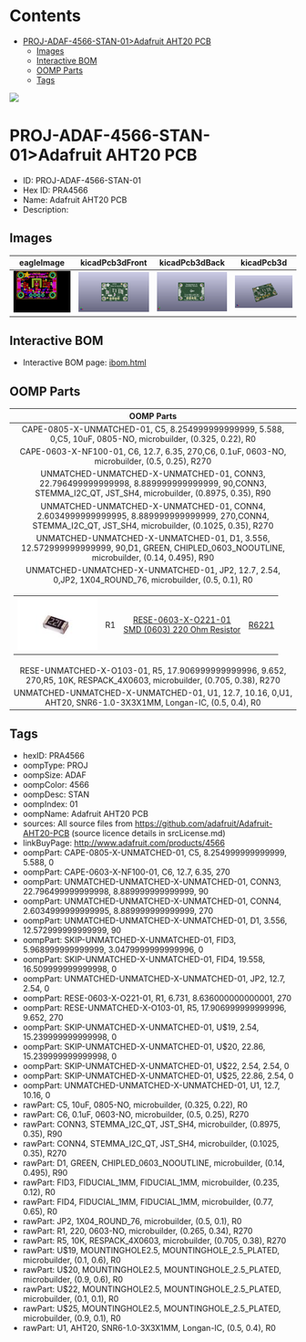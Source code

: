 



Contents
========

* [PROJ-ADAF-4566-STAN-01>Adafruit AHT20 PCB](#proj-adaf-4566-stan-01adafruit-aht20-pcb)
	* [Images](#images)
	* [Interactive BOM](#interactive-bom)
	* [OOMP Parts](#oomp-parts)
	* [Tags](#tags)
  
![][im]
# PROJ-ADAF-4566-STAN-01>Adafruit AHT20 PCB

- ID: PROJ-ADAF-4566-STAN-01
- Hex ID: PRA4566
- Name: Adafruit AHT20 PCB
- Description: 

## Images
  
  

|eagleImage|kicadPcb3dFront|kicadPcb3dBack|kicadPcb3d|
| :---: | :---: | :---: | :---: |
|[![eagleImage](eagleImage_140.png)](eagleImage_600.png)|[![kicadPcb3dFront](kicadPcb3dFront_140.png)](kicadPcb3dFront_600.png)|[![kicadPcb3dBack](kicadPcb3dBack_140.png)](kicadPcb3dBack_600.png)|[![kicadPcb3d](kicadPcb3d_140.png)](kicadPcb3d_600.png)|

## Interactive BOM

- Interactive BOM page: [ibom.html](kicad/bom/ibom.html)

## OOMP Parts
  

|OOMP Parts|
| :---: |
|CAPE-0805-X-UNMATCHED-01, C5, 8.254999999999999, 5.588, 0,C5, 10uF, 0805-NO, microbuilder, (0.325, 0.22), R0|
|CAPE-0603-X-NF100-01, C6, 12.7, 6.35, 270,C6, 0.1uF, 0603-NO, microbuilder, (0.5, 0.25), R270|
|UNMATCHED-UNMATCHED-X-UNMATCHED-01, CONN3, 22.796499999999998, 8.889999999999999, 90,CONN3, STEMMA_I2C_QT, JST_SH4, microbuilder, (0.8975, 0.35), R90|
|UNMATCHED-UNMATCHED-X-UNMATCHED-01, CONN4, 2.6034999999999995, 8.889999999999999, 270,CONN4, STEMMA_I2C_QT, JST_SH4, microbuilder, (0.1025, 0.35), R270|
|UNMATCHED-UNMATCHED-X-UNMATCHED-01, D1, 3.556, 12.572999999999999, 90,D1, GREEN, CHIPLED_0603_NOOUTLINE, microbuilder, (0.14, 0.495), R90|
|UNMATCHED-UNMATCHED-X-UNMATCHED-01, JP2, 12.7, 2.54, 0,JP2, 1X04_ROUND_76, microbuilder, (0.5, 0.1), R0|
|<table><tr><td>![RESE-0603-X-O221-01](https://raw.githubusercontent.com/oomlout/oomlout_OOMP_parts/main/RESE-0603-X-O221-01/image_140.jpg)</td><td> R1</td><td>[RESE-0603-X-O221-01<br>SMD (0603) 220 Ohm Resistor](https://github.com/oomlout/oomlout_OOMP_parts/tree/main/RESE-0603-X-O221-01/)</td><td>[R6221](https://github.com/oomlout/oomlout_OOMP_parts/tree/main/RESE-0603-X-O221-01/)</td></tr></table>|
|RESE-UNMATCHED-X-O103-01, R5, 17.906999999999996, 9.652, 270,R5, 10K, RESPACK_4X0603, microbuilder, (0.705, 0.38), R270|
|UNMATCHED-UNMATCHED-X-UNMATCHED-01, U1, 12.7, 10.16, 0,U1, AHT20, SNR6-1.0-3X3X1MM, Longan-IC, (0.5, 0.4), R0|

## Tags

- hexID: PRA4566
- oompType: PROJ
- oompSize: ADAF
- oompColor: 4566
- oompDesc: STAN
- oompIndex: 01
- oompName: Adafruit AHT20 PCB
- sources: All source files from https://github.com/adafruit/Adafruit-AHT20-PCB (source licence details in srcLicense.md)
- linkBuyPage: http://www.adafruit.com/products/4566
- oompPart: CAPE-0805-X-UNMATCHED-01, C5, 8.254999999999999, 5.588, 0
- oompPart: CAPE-0603-X-NF100-01, C6, 12.7, 6.35, 270
- oompPart: UNMATCHED-UNMATCHED-X-UNMATCHED-01, CONN3, 22.796499999999998, 8.889999999999999, 90
- oompPart: UNMATCHED-UNMATCHED-X-UNMATCHED-01, CONN4, 2.6034999999999995, 8.889999999999999, 270
- oompPart: UNMATCHED-UNMATCHED-X-UNMATCHED-01, D1, 3.556, 12.572999999999999, 90
- oompPart: SKIP-UNMATCHED-X-UNMATCHED-01, FID3, 5.968999999999999, 3.0479999999999996, 0
- oompPart: SKIP-UNMATCHED-X-UNMATCHED-01, FID4, 19.558, 16.509999999999998, 0
- oompPart: UNMATCHED-UNMATCHED-X-UNMATCHED-01, JP2, 12.7, 2.54, 0
- oompPart: RESE-0603-X-O221-01, R1, 6.731, 8.636000000000001, 270
- oompPart: RESE-UNMATCHED-X-O103-01, R5, 17.906999999999996, 9.652, 270
- oompPart: SKIP-UNMATCHED-X-UNMATCHED-01, U$19, 2.54, 15.239999999999998, 0
- oompPart: SKIP-UNMATCHED-X-UNMATCHED-01, U$20, 22.86, 15.239999999999998, 0
- oompPart: SKIP-UNMATCHED-X-UNMATCHED-01, U$22, 2.54, 2.54, 0
- oompPart: SKIP-UNMATCHED-X-UNMATCHED-01, U$25, 22.86, 2.54, 0
- oompPart: UNMATCHED-UNMATCHED-X-UNMATCHED-01, U1, 12.7, 10.16, 0
- rawPart: C5, 10uF, 0805-NO, microbuilder, (0.325, 0.22), R0
- rawPart: C6, 0.1uF, 0603-NO, microbuilder, (0.5, 0.25), R270
- rawPart: CONN3, STEMMA_I2C_QT, JST_SH4, microbuilder, (0.8975, 0.35), R90
- rawPart: CONN4, STEMMA_I2C_QT, JST_SH4, microbuilder, (0.1025, 0.35), R270
- rawPart: D1, GREEN, CHIPLED_0603_NOOUTLINE, microbuilder, (0.14, 0.495), R90
- rawPart: FID3, FIDUCIAL_1MM, FIDUCIAL_1MM, microbuilder, (0.235, 0.12), R0
- rawPart: FID4, FIDUCIAL_1MM, FIDUCIAL_1MM, microbuilder, (0.77, 0.65), R0
- rawPart: JP2, 1X04_ROUND_76, microbuilder, (0.5, 0.1), R0
- rawPart: R1, 220, 0603-NO, microbuilder, (0.265, 0.34), R270
- rawPart: R5, 10K, RESPACK_4X0603, microbuilder, (0.705, 0.38), R270
- rawPart: U$19, MOUNTINGHOLE2.5, MOUNTINGHOLE_2.5_PLATED, microbuilder, (0.1, 0.6), R0
- rawPart: U$20, MOUNTINGHOLE2.5, MOUNTINGHOLE_2.5_PLATED, microbuilder, (0.9, 0.6), R0
- rawPart: U$22, MOUNTINGHOLE2.5, MOUNTINGHOLE_2.5_PLATED, microbuilder, (0.1, 0.1), R0
- rawPart: U$25, MOUNTINGHOLE2.5, MOUNTINGHOLE_2.5_PLATED, microbuilder, (0.9, 0.1), R0
- rawPart: U1, AHT20, SNR6-1.0-3X3X1MM, Longan-IC, (0.5, 0.4), R0



[im]: kicadPcb3d_450.png
